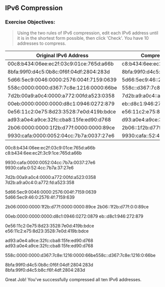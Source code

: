 ## IPv6 Compression

### Exercise Objectives:

> Using the two rules of IPv6 compression, edit each IPv6 address until it is in the shortest form possible, then click 'Check'. You have 10 addresses to compress.

|          Original IPv6 Address          |       Compressed IPv6 Address          |
|-----------------------------------------|----------------------------------------|
| 00c8:b434:06ee:ec2f:03c9:01ce:765d:a66b | c8:b434:6ee:ec2f:3c9:1ce:765d:a66b     |
| 8bfa:99f0:d4c5:0b8c:0f6f:04df:2804:283d | 8bfa:99f0:d4c5:b8c:f6f:4df:2804:283d   |
| 5d66:5ec9:0046:0000:2576:004f:7159:0639 | 5d66:5ec9:46::2576:4f:7159:639         |
| 558c:0000:0000:d367:7c8e:1216:0000:66be | 558c::d367:7c8e:1216:0:66be            |
| 7d2b:00a9:a0c4:0000:a772:00fd:a523:0358 | 7d2b:a9:a0c4::a772:fd:a523:358         |
| 00eb:0000:0000:0000:d8c1:0946:0272:879  | eb::d8c1:946:272:879                   |
| 0e56:11c2:0e75:8d23:3528:7e0d:419b:bdce | e56:11c2:e75:8d23:3528:7e0d:419b:bdce  |
| ad93:a0e4:a9ce:32fc:cba8:15fe:ed90:d768 | d93:a0e4:a9ce:32fc:cba8:15fe:ed90:d768 |
| 2b06:0000:0000:1f2b:d77f:0000:0000:89ce | 2b06::1f2b:d77f:0:0:89ce               |
| 9930:cafa:0000:0052:04cc:7b7a:0037:27e6 | 9930:cafa::52:4cc:7b7a:37:27e6         |


0​0​c​8​:​b​4​3​4​:​0​6​e​e​:​e​c​2​f​:​0​3​c​9​:​0​1​c​e​:​7​6​5​d​:​a​6​6​b​ c8:b434:6ee:ec2f:3c9:1ce:765d:a66b

9​9​3​0​:​c​a​f​a​:​0​0​0​0​:​0​0​5​2​:​0​4​c​c​:​7​b​7​a​:​0​0​3​7​:​2​7​e​6​
9930:cafa:0:52:4cc:7b7a:37:27e6

7​d​2​b​:​0​0​a​9​:​a​0​c​4​:​0​0​0​0​:​a​7​7​2​:​0​0​f​d​:​a​5​2​3​:​0​3​5​8​
7d2b:a9:a0c4:0:a772:fd:a523:358

5​d​6​6​:​5​e​c​9​:​0​0​4​6​:​0​0​0​0​:​2​5​7​6​:​0​0​4​f​:​7​1​5​9​:​0​6​3​9​
5d66:5ec9:46:0:2576:4f:7159:639

2​b​0​6​:​0​0​0​0​:​0​0​0​0​:​1​f​2​b​:​d​7​7​f​:​0​0​0​0​:​0​0​0​0​:​8​9​c​e​
2b06::1f2b:d77f:0:0:89ce

0​0​e​b​:​0​0​0​0​:​0​0​0​0​:​0​0​0​0​:​d​8​c​1​:​0​9​4​6​:​0​2​7​2​:​0​8​7​9
eb::d8c1:946:272:879

0​e​5​6​:​1​1​c​2​:​0​e​7​5​:​8​d​2​3​:​3​5​2​8​:​7​e​0​d​:​4​1​9​b​:​b​d​c​e​
e56:11c2:e75:8d23:3528:7e0d:419b:bdce

a​d​9​3​:​a​0​e​4​:​a​9​c​e​:​3​2​f​c​:​c​b​a​8​:​1​5​f​e​:​e​d​9​0​:​d​7​6​8​
ad93:a0e4:a9ce:32fc:cba8:15fe:ed90:d768

5​5​8​c​:​0​0​0​0​:​0​0​0​0​:​d​3​6​7​:​7​c​8​e​:​1​2​1​6​:​0​0​0​0​:​6​6​b​e​
558c::d367:7c8e:1216:0:66be

8​b​f​a​:​9​9​f​0​:​d​4​c​5​:​0​b​8​c​:​0​f​6​f​:​0​4​d​f​:​2​8​0​4​:​2​8​3​d​
8bfa:99f0:d4c5:b8c:f6f:4df:2804:283d

Great Job!
You've successfully compressed all ten IPv6 addresses.